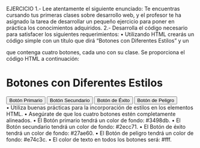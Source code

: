 EJERCICIO
1.- Lee atentamente el siguiente enunciado:
Te encuentras cursando tus primeras clases sobre desarrollo web, y el profesor te ha asignado la
tarea de desarrollar un pequeño ejercicio para poner en práctica los conocimientos adquiridos.
2.- Desarrolla el código necesario para satisfacer los siguientes requerimientos:
• Utilizando HTML crearás un código simple con un título que dirá “Botones con Diferentes
Estilos” y un <div> que contenga cuatro botones, cada uno con su clase. Se proporciona el
código HTML a continuación:
 <h1>Botones con Diferentes Estilos</h1>
<div class="button-container">
<button class="primary-btn">Botón Primario</button>
<button class="secondary-btn">Botón Secundario</button>
<button class="success-btn">Botón de Éxito</button>
<button class="danger-btn">Botón de Peligro</button>
</div>
• Utiliza buenas prácticas para la incorporación de estilos en los elementos HTML.
• Asegúrate de que los cuatro botones estén completamente alineados.
• El Botón primario tendrá un color de fondo: #3498db.
• El Botón secundario tendrá un color de fondo: #2ecc71.
• El Botón de éxito tendrá un color de fondo: #27ae60.
• El Botón de peligro tendrá un color de fondo: #e74c3c.
• El color de texto en todos los botones será: #fff.
